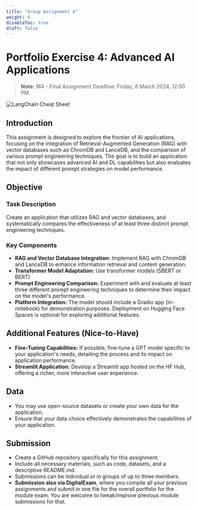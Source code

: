 ```yaml
---
title: "Group Assignment 4"
weight: 8
disableToc: true
draft: false
---
```


# Portfolio Exercise 4: Advanced AI Applications
> **Note:** M4 - Final Assignment Deadline: Friday, 8 March 2024, 12:00 PM

![LangChain Cheat Sheet](https://python.langchain.com/assets/images/rag_retrieval_generation-1046a4668d6bb08786ef73c56d4f228a.png)

## Introduction

This assignment is designed to explore the frontier of AI applications, focusing on the integration of Retrieval-Augmented Generation (RAG) with vector databases such as ChromDB and LanceDB, and the comparison of various prompt engineering techniques. The goal is to build an application that not only showcases advanced AI and DL capabilities but also evaluates the impact of different prompt strategies on model performance.

## Objective

### Task Description

Create an application that utilizes RAG and vector databases, and systematically compares the effectiveness of at least three distinct prompt engineering techniques. 

### Key Components

- **RAG and Vector Database Integration:** Implement RAG with ChromDB and LanceDB to enhance information retrieval and content generation.
- **Transformer Model Adaptation:** Use transformer models (SBERT or BERT)
- **Prompt Engineering Comparison:** Experiment with and evaluate at least three different prompt engineering techniques to determine their impact on the model's performance.
- **Platform Integration:** The model should include a Gradio app (in-notebook) for demonstration purposes. Deployment on Hugging Face Spaces is optional for exploring additional features.

## Additional Features (Nice-to-Have)

- **Fine-Tuning Capabilities:** If possible, fine-tune a GPT model specific to your application's needs, detailing the process and its impact on application performance.
- **Streamlit Application:** Develop a Streamlit app hosted on the HF Hub, offering a richer, more interactive user experience.

## Data

- You may use open-source datasets or create your own data for the application.
- Ensure that your data choice effectively demonstrates the capabilities of your application.

## Submission

- Create a GitHub repository specifically for this assignment.
- Include all necessary materials, such as code, datasets, and a descriptive README.md.
- Submissions can be individual or in groups of up to three members.
- **Submission also via DigitalExam**, where you compile all your previous assignments and submit in one file for the overall portfolio for the module exam. You are welcome to tweak/improve previous module submissions for that.
